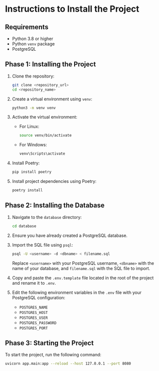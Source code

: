 # Instructions to Install the Project

## Requirements
- Python 3.8 or higher
- Python `venv` package
- PostgreSQL

## Phase 1: Installing the Project

1. Clone the repository:
    ```bash
    git clone <repository_url>
    cd <repository_name>
    ```

2. Create a virtual environment using `venv`:
    ```bash
    python3 -m venv venv
    ```

3. Activate the virtual environment:
    - For Linux:
        ```bash
        source venv/bin/activate
        ```
    - For Windows:
        ```bash
        venv\Scripts\activate
        ```

4. Install Poetry:
    ```bash
    pip install poetry
    ```

5. Install project dependencies using Poetry:
    ```bash
    poetry install
    ```

## Phase 2: Installing the Database

1. Navigate to the `database` directory:
    ```bash
    cd database
    ```

2. Ensure you have already created a PostgreSQL database.

3. Import the SQL file using `psql`:
    ```bash
    psql -U <username> -d <dbname> < filename.sql
    ```
    Replace `<username>` with your PostgreSQL username, `<dbname>` with the name of your database, and `filename.sql` with the SQL file to import.

4. Copy and paste the `.env.template` file located in the root of the project and rename it to `.env`.

5. Edit the following environment variables in the `.env` file with your PostgreSQL configuration:
    - `POSTGRES_NAME`
    - `POSTGRES_HOST`
    - `POSTGRES_USER`
    - `POSTGRES_PASSWORD`
    - `POSTGRES_PORT`

## Phase 3: Starting the Project

To start the project, run the following command:
```bash
uvicorn app.main:app --reload --host 127.0.0.1 --port 8080
